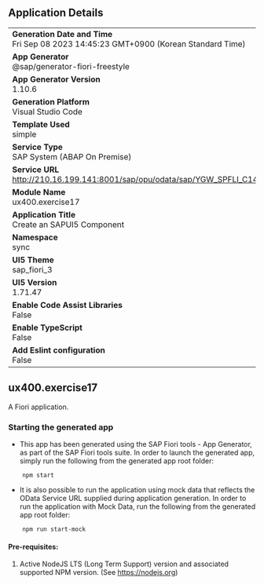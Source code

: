 ## Application Details
|               |
| ------------- |
|**Generation Date and Time**<br>Fri Sep 08 2023 14:45:23 GMT+0900 (Korean Standard Time)|
|**App Generator**<br>@sap/generator-fiori-freestyle|
|**App Generator Version**<br>1.10.6|
|**Generation Platform**<br>Visual Studio Code|
|**Template Used**<br>simple|
|**Service Type**<br>SAP System (ABAP On Premise)|
|**Service URL**<br>http://210.16.199.141:8001/sap/opu/odata/sap/YGW_SPFLI_C14_SRV
|**Module Name**<br>ux400.exercise17|
|**Application Title**<br>Create an SAPUI5 Component|
|**Namespace**<br>sync|
|**UI5 Theme**<br>sap_fiori_3|
|**UI5 Version**<br>1.71.47|
|**Enable Code Assist Libraries**<br>False|
|**Enable TypeScript**<br>False|
|**Add Eslint configuration**<br>False|

## ux400.exercise17

A Fiori application.

### Starting the generated app

-   This app has been generated using the SAP Fiori tools - App Generator, as part of the SAP Fiori tools suite.  In order to launch the generated app, simply run the following from the generated app root folder:

```
    npm start
```

- It is also possible to run the application using mock data that reflects the OData Service URL supplied during application generation.  In order to run the application with Mock Data, run the following from the generated app root folder:

```
    npm run start-mock
```

#### Pre-requisites:

1. Active NodeJS LTS (Long Term Support) version and associated supported NPM version.  (See https://nodejs.org)


